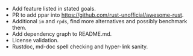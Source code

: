 * Add feature listed in stated goals.
* PR to add ppar into https://github.com/rust-unofficial/awesome-rust.
* Additional `im` and `rpds`, find more alternatives and possibly
  benchmark them.
* Add dependency graph to README.md.
* License validation.
* Rustdoc, md-doc spell checking and hyper-link sanity.
